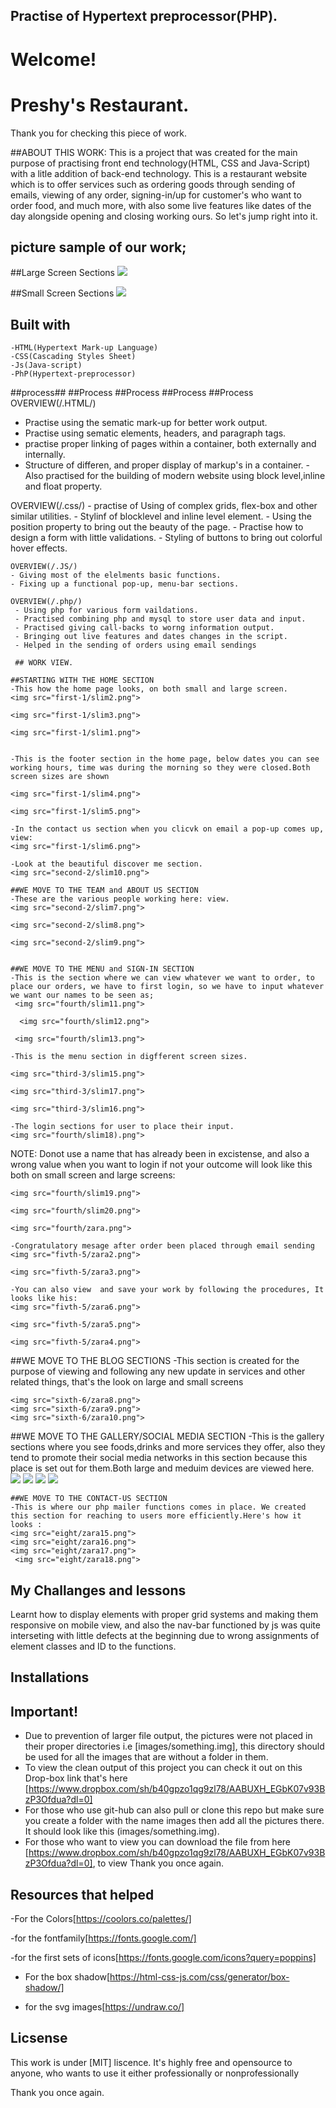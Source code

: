  ## Practise of Hypertext preprocessor(PHP).

 # Welcome!

 # Preshy's Restaurant.

 Thank you for checking this piece of work. 

##ABOUT THIS WORK:
This is a project that was created for the main purpose of practising front end technology(HTML, CSS and Java-Script) with a litle addition of back-end technology. This is a restaurant website which is to offer services such as ordering goods through sending of emails, viewing of any order, signing-in/up for customer's who want to order food, and much more, with also some live features like dates of the day alongside opening and closing working ours. So let's jump right into it.


 ## picture sample of our work;
 ##Large Screen Sections
 <img src="first-1/ada.png">
 

  ##Small Screen Sections
 <img src="eight/gobe.png">

 ## Built with         
    -HTML(Hypertext Mark-up Language)
    -CSS(Cascading Styles Sheet)
    -Js(Java-script)
    -PhP(Hypertext-preprocessor)
            
  ##process## ##Process ##Process  ##Process ##Process   
   OVERVIEW(/.HTML/)
   - Practise using the sematic mark-up for better work output.
   - Practise using sematic elements, headers, and paragraph tags.
   - practise proper linking of pages within a container, both externally and internally.
   - Structure of differen, and proper display of markup's in a container.
    -Also practised for the building of modern website using block level,inline and float property.
         
   OVERVIEW(/.css/)
     - practise of Using of complex grids, flex-box and other similar utilities.
     - Stylinf of blocklevel and inline level element.
     - Using the position property to bring out the beauty of the page.
     - Practise how to design a form with little validations.
     - Styling of buttons to bring out colorful hover effects.

    OVERVIEW(/.JS/)
    - Giving most of the elelments basic functions.
    - Fixing up a functional pop-up, menu-bar sections.
    
    OVERVIEW(/.php/)
     - Using php for various form vaildations.
     - Practised combining php and mysql to store user data and input.
     - Practised giving call-backs to worng information output.
     - Bringing out live features and dates changes in the script.
     - Helped in the sending of orders using email sendings

     ## WORK VIEW.

    ##STARTING WITH THE HOME SECTION
    -This how the home page looks, on both small and large screen.
    <img src="first-1/slim2.png">

    <img src="first-1/slim3.png">

    <img src="first-1/slim1.png">
    

    -This is the footer section in the home page, below dates you can see working hours, time was during the morning so they were closed.Both screen sizes are shown
    
    <img src="first-1/slim4.png">

    <img src="first-1/slim5.png">
    
    -In the contact us section when you clicvk on email a pop-up comes up, view:
    <img src="first-1/slim6.png">
    
    -Look at the beautiful discover me section.
    <img src="second-2/slim10.png">

    ##WE MOVE TO THE TEAM and ABOUT US SECTION
    -These are the various people working here: view.
    <img src="second-2/slim7.png">

    <img src="second-2/slim8.png">

    <img src="second-2/slim9.png">
    
    
    ##WE MOVE TO THE MENU and SIGN-IN SECTION
    -This is the section where we can view whatever we want to order, to place our orders, we have to first login, so we have to input whatever we want our names to be seen as;
     <img src="fourth/slim11.png">

      <img src="fourth/slim12.png">
     
     <img src="fourth/slim13.png">

    -This is the menu section in digfferent screen sizes.
    
    <img src="third-3/slim15.png">

    <img src="third-3/slim17.png">
    
    <img src="third-3/slim16.png">
    
    -The login sections for user to place their input.
    <img src="fourth/slim18).png">
    
   
   NOTE: Donot use a name that has already been in excistense, and also a wrong value when you want to login if not your outcome will look like this both on small screen and large screens:

    <img src="fourth/slim19.png">

    <img src="fourth/slim20.png">

    <img src="fourth/zara.png">

    -Congratulatory mesage after order been placed through email sending
    <img src="fivth-5/zara2.png">

    <img src="fivth-5/zara3.png">

    -You can also view  and save your work by following the procedures, It looks like his:
    <img src="fivth-5/zara6.png">

    <img src="fivth-5/zara5.png">

    <img src="fivth-5/zara4.png">

   ##WE MOVE TO THE BLOG SECTIONS
   -This section is created  for the purpose of viewing and following any new update in services and other related things, that's the look on large and small screens

    <img src="sixth-6/zara8.png">
    <img src="sixth-6/zara9.png">
    <img src="sixth-6/zara10.png">



   ##WE MOVE TO THE GALLERY/SOCIAL MEDIA SECTION
   -This is the gallery sections where you see foods,drinks and more services they offer, also they tend to promote their social media networks in this section because this place is set out for them.Both large and meduim devices are viewed here.
    <img src="seventh-7/zara11.png">
    <img src="seventh-7/zara12.png">
    <img src="seventh-7/zara14.png">
    <img src="seventh-7/zara13.png">


    ##WE MOVE TO THE CONTACT-US SECTION
    -This is where our php mailer functions comes in place. We created this section for reaching to users more efficiently.Here's how it looks :
    <img src="eight/zara15.png">
    <img src="eight/zara16.png">
    <img src="eight/zara17.png">
     <img src="eight/zara18.png">



   ## My Challanges and lessons
   Learnt how to display elements with proper grid systems and making them responsive on mobile view, and also the nav-bar functioned by js was quite interseting with little defects at the beginning due to wrong assignments of element classes and ID to the functions.
            
   ## Installations
   ## Important!
   - Due to prevention of larger file output, the pictures were not placed in their proper directories i.e [images/something.img], this directory should be used for all the images that are without a folder in them.
   - To view the clean output of this project you can check it out on this Drop-box link that's here [https://www.dropbox.com/sh/b40gpzo1qg9zl78/AABUXH_EGbK07v93BzP3Ofdua?dl=0]
   - For those who use git-hub can also pull or clone this repo but make sure you create a folder with the name images then add all the pictures there. It should look like this (images/something.img).
   - For those who want to view you can download the file from here [https://www.dropbox.com/sh/b40gpzo1qg9zl78/AABUXH_EGbK07v93BzP3Ofdua?dl=0], to view Thank you once again.
            

   ## Resources that helped ##
   -For the Colors[https://coolors.co/palettes/]

   -for the fontfamily[https://fonts.google.com/]

   -for the first sets of icons[https://fonts.google.com/icons?query=poppins]

   - For the box shadow[https://html-css-js.com/css/generator/box-shadow/]

   - for the svg images[https://undraw.co/]
   
   

   ## Licsense 
   This work is under [MIT] liscence. It's highly free and opensource to anyone, who wants to use it either professionally or nonprofessionally

   Thank you once again.
 
